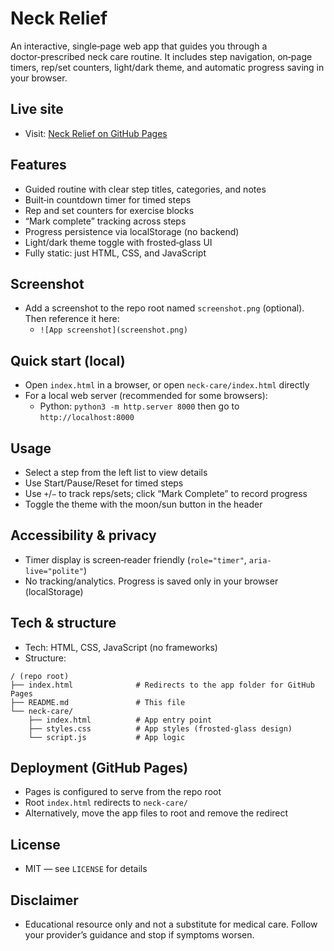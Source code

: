 # Neck Relief

An interactive, single‑page web app that guides you through a doctor‑prescribed neck care routine. It includes step navigation, on‑page timers, rep/set counters, light/dark theme, and automatic progress saving in your browser.

## Live site
- Visit: [Neck Relief on GitHub Pages](https://diabmoh.github.io/neck_relief/)

## Features
- Guided routine with clear step titles, categories, and notes
- Built‑in countdown timer for timed steps
- Rep and set counters for exercise blocks
- “Mark complete” tracking across steps
- Progress persistence via localStorage (no backend)
- Light/dark theme toggle with frosted‑glass UI
- Fully static: just HTML, CSS, and JavaScript

## Screenshot
- Add a screenshot to the repo root named `screenshot.png` (optional). Then reference it here:
  - `![App screenshot](screenshot.png)`

## Quick start (local)
- Open `index.html` in a browser, or open `neck-care/index.html` directly
- For a local web server (recommended for some browsers):
  - Python: `python3 -m http.server 8000` then go to `http://localhost:8000`

## Usage
- Select a step from the left list to view details
- Use Start/Pause/Reset for timed steps
- Use `+`/`−` to track reps/sets; click “Mark Complete” to record progress
- Toggle the theme with the moon/sun button in the header

## Accessibility & privacy
- Timer display is screen‑reader friendly (`role="timer"`, `aria-live="polite"`)
- No tracking/analytics. Progress is saved only in your browser (localStorage)

## Tech & structure
- Tech: HTML, CSS, JavaScript (no frameworks)
- Structure:
```
/ (repo root)
├── index.html              # Redirects to the app folder for GitHub Pages
├── README.md               # This file
└── neck-care/
    ├── index.html          # App entry point
    ├── styles.css          # App styles (frosted‑glass design)
    └── script.js           # App logic
```

## Deployment (GitHub Pages)
- Pages is configured to serve from the repo root
- Root `index.html` redirects to `neck-care/`
- Alternatively, move the app files to root and remove the redirect

## License
- MIT — see `LICENSE` for details

## Disclaimer
- Educational resource only and not a substitute for medical care. Follow your provider’s guidance and stop if symptoms worsen.